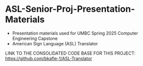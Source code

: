 # ASL-Senior-Proj-Presentation-Materials
- Presentation materials used for UMBC Spring 2025 Computer Engineering Capstone
- American Sign Language (ASL) Translator

LINK TO THE CONSOLIDATED CODE BASE FOR THIS PROJECT:
https://github.com/bkafle-1/ASL-Translator
